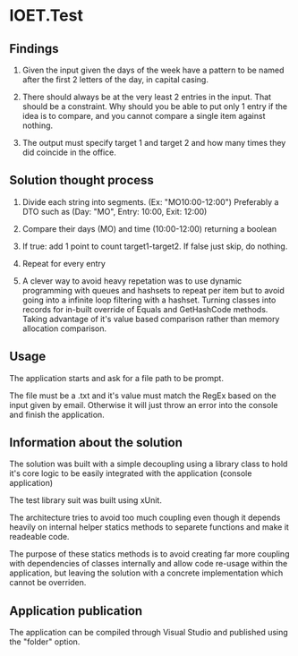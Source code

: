 # IOET.Test

## Findings

1. Given the input given the days of the week have a pattern to be named after the first 2 letters of the day, in capital casing. 

2. There should always be at the very least 2 entries in the input. That should be a constraint. 
Why should you be able to put only 1 entry if the idea is to compare, and you cannot compare a single item against nothing. 

3. The output must specify target 1 and target 2 and how many times they did coincide in the office.

## Solution thought process

1. Divide each string into segments. (Ex: "MO10:00-12:00") Preferably a DTO such as (Day: "MO", Entry: 10:00, Exit: 12:00)

2. Compare their days (MO) and time (10:00-12:00) returning a boolean

3. If true: add 1 point to count target1-target2. If false just skip, do nothing.

4. Repeat for every entry 

5. A clever way to avoid heavy repetation was to use dynamic programming with queues 
and hashsets to repeat per item but to avoid going into a infinite loop filtering with a hashset. 
Turning classes into records for in-built override of Equals and GetHashCode methods. 
Taking advantage of it's value based comparison rather than memory allocation comparison.

## Usage

The application starts and ask for a file path to be prompt. 

The file must be a .txt and it's value must match the RegEx based on the input given by email. 
Otherwise it will just throw an error into the console and finish the application.

## Information about the solution

The solution was built with a simple decoupling using a library class to hold it's core logic to be easily integrated with the application
(console application)

The test library suit was built using xUnit. 

The architecture tries to avoid too much coupling even though it depends heavily on 
internal helper statics methods to separete functions and make it readeable code.

The purpose of these statics methods is to avoid creating far more coupling with dependencies of classes internally 
and allow code re-usage within the application, but leaving the solution with a 
concrete implementation which cannot be overriden.

## Application publication

The application can be compiled through Visual Studio and published using the "folder" option. 